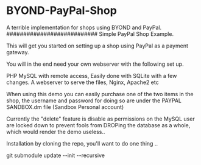 # BYOND-PayPal-Shop
A terrible implementation for shops using BYOND and PayPal.
###########################
Simple PayPal Shop Example.

This will get you started on setting up a shop using PayPal as a payment gateway.

You will in the end need your own webserver with the following set up.

PHP
MySQL with remote access, Easily done with SQLite with a few changes.
A webserver to serve the files, Nginx, Apache2 etc


When using this demo you can easily purchase one of the two items in the shop, the username and password for doing so are under the PAYPAL SANDBOX.dm file (Sandbox Personal account)


Currently the "delete" feature is disable as permissions on the MySQL user are locked down to prevent fools from DROPing the database as a whole, which would render the demo useless..


Installation by cloning the repo, you'll want to do one thing ..

git submodule update --init --recursive